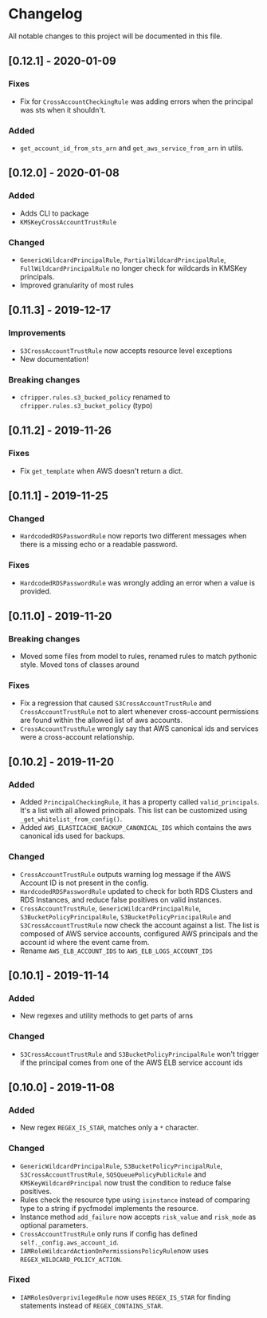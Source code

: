 # Changelog
All notable changes to this project will be documented in this file.

## [0.12.1] - 2020-01-09
### Fixes
- Fix for `CrossAccountCheckingRule` was adding errors when the principal was sts when it shouldn't. 
### Added
- `get_account_id_from_sts_arn` and `get_aws_service_from_arn` in utils.

## [0.12.0] - 2020-01-08
### Added
- Adds CLI to package
- `KMSKeyCrossAccountTrustRule`
### Changed
- `GenericWildcardPrincipalRule`, `PartialWildcardPrincipalRule`, `FullWildcardPrincipalRule` no longer check for
wildcards in KMSKey principals.
- Improved granularity of most rules 

## [0.11.3] - 2019-12-17
### Improvements
- `S3CrossAccountTrustRule` now accepts resource level exceptions
- New documentation!
### Breaking changes
- `cfripper.rules.s3_bucked_policy` renamed to `cfripper.rules.s3_bucket_policy` (typo)

## [0.11.2] - 2019-11-26
### Fixes
- Fix `get_template` when AWS doesn't return a dict.

## [0.11.1] - 2019-11-25
### Changed
- `HardcodedRDSPasswordRule` now reports two different messages when there is a missing echo or a readable password.
### Fixes
- `HardcodedRDSPasswordRule` was wrongly adding an error when a value is provided.

## [0.11.0] - 2019-11-20
### Breaking changes
- Moved some files from model to rules, renamed rules to match pythonic style. Moved tons of classes around
### Fixes
- Fix a regression that caused `S3CrossAccountTrustRule` and `CrossAccountTrustRule` not to alert whenever 
cross-account permissions are found within the allowed list of aws accounts.
- `CrossAccountTrustRule` wrongly say that AWS canonical ids and services were a cross-account relationship.

## [0.10.2] - 2019-11-20
### Added
- Added `PrincipalCheckingRule`, it has a property called `valid_principals`. It's a list with all allowed principals. 
This list can be customized using `_get_whitelist_from_config()`.
- Added `AWS_ELASTICACHE_BACKUP_CANONICAL_IDS` which contains the aws canonical ids used for backups.
### Changed
- `CrossAccountTrustRule` outputs warning log message if the AWS Account ID is not present in the config.
- `HardcodedRDSPasswordRule` updated to check for both RDS Clusters and RDS Instances, and reduce false positives on 
valid instances.
- `CrossAccountTrustRule`, `GenericWildcardPrincipalRule`, `S3BucketPolicyPrincipalRule`, `S3BucketPolicyPrincipalRule` 
and `S3CrossAccountTrustRule` now check the account against a list.
  The list is composed of AWS service accounts, configured AWS principals and the account id where the event came from.
- Rename `AWS_ELB_ACCOUNT_IDS` to `AWS_ELB_LOGS_ACCOUNT_IDS`

## [0.10.1] - 2019-11-14
### Added
- New regexes and utility methods to get parts of arns
### Changed
- `S3CrossAccountTrustRule` and `S3BucketPolicyPrincipalRule` won't trigger if the principal comes from one of the AWS 
ELB service account ids

## [0.10.0] - 2019-11-08
### Added
- New regex `REGEX_IS_STAR`, matches only a `*` character.

### Changed
- `GenericWildcardPrincipalRule`, `S3BucketPolicyPrincipalRule`, `S3CrossAccountTrustRule`, `SQSQueuePolicyPublicRule` 
and `KMSKeyWildcardPrincipal` now trust the condition to reduce false positives.
- Rules check the resource type using `isinstance` instead of comparing type to a string if pycfmodel implements the 
resource. 
- Instance method `add_failure` now accepts `risk_value` and `risk_mode` as optional parameters. 
- `CrossAccountTrustRule` only runs if config has defined `self._config.aws_account_id`.
- `IAMRoleWildcardActionOnPermissionsPolicyRule`now uses `REGEX_WILDCARD_POLICY_ACTION`.

### Fixed
- `IAMRolesOverprivilegedRule` now uses `REGEX_IS_STAR` for finding statements instead of `REGEX_CONTAINS_STAR`.
